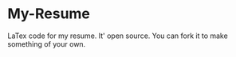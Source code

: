 # My-Resume
LaTex code for my resume. It' open source. You can fork it to make something of your own. 

